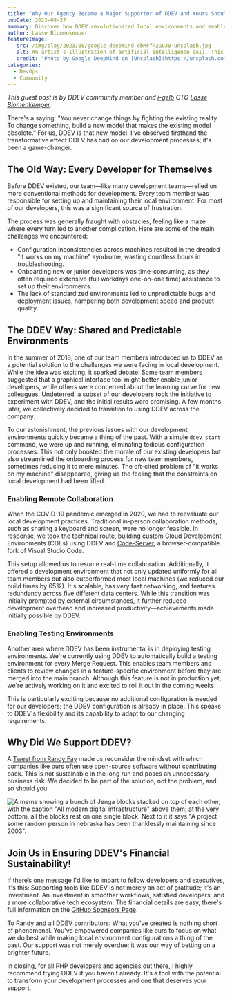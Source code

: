 ```yaml
---
title: "Why Our Agency Became a Major Supporter of DDEV and Yours Should Too"
pubDate: 2023-08-27
summary: Discover how DDEV revolutionized local environments and enables robust remote collaboration, and how your company can benefit from supporting DDEV.
author: Lasse Blomenkemper
featureImage:
   src: /img/blog/2023/08/google-deepmind-ebMFfR2uuJ0-unsplash.jpg
   alt: An artist’s illustration of artificial intelligence (AI). This illustration depicts language models which generate text.
   credit: "Photo by Google DeepMind on [Unsplash](https://unsplash.com/photos/a-couple-of-pieces-of-luggage-sitting-on-top-of-each-other-ebMFfR2uuJ0)."
categories:
  - DevOps
  - Community
---
```


*This guest post is by DDEV community member and [i-gelb](https://i-gelb.net) CTO [Lasse Blomenkemper](/blog/author/lasse-blomenkemper/).*

There's a saying: "You never change things by fighting the existing reality. To change something, build a new model that makes the existing model obsolete." For us, DDEV is that new model. I've observed firsthand the transformative effect DDEV has had on our development processes; it's been a game-changer.

## The Old Way: Every Developer for Themselves
Before DDEV existed, our team—like many development teams—relied on more conventional methods for development. Every team member was responsible for setting up and maintaining their local environment. For most of our developers, this was a significant source of frustration.

The process was generally fraught with obstacles, feeling like a maze where every turn led to another complication. Here are some of the main challenges we encountered:
- Configuration inconsistencies across machines resulted in the dreaded "it works on my machine" syndrome, wasting countless hours in troubleshooting.
- Onboarding new or junior developers was time-consuming, as they often required extensive (full workdays one-on-one time) assistance to set up their environments.
- The lack of standardized environments led to unpredictable bugs and deployment issues, hampering both development speed and product quality.

## The DDEV Way: Shared and Predictable Environments
In the summer of 2018, one of our team members introduced us to DDEV as a potential solution to the challenges we were facing in local development. While the idea was exciting, it sparked debate. Some team members suggested that a graphical interface tool might better enable junior developers, while others were concerned about the learning curve for new colleagues. Undeterred, a subset of our developers took the initiative to experiment with DDEV, and the initial results were promising. A few months later, we collectively decided to transition to using DDEV across the company.

To our astonishment, the previous issues with our development environments quickly became a thing of the past. With a simple `ddev start` command, we were up and running, eliminating tedious configuration processes. This not only boosted the morale of our existing developers but also streamlined the onboarding process for new team members, sometimes reducing it to mere minutes. The oft-cited problem of "it works on my machine" disappeared, giving us the feeling that the constraints on local development had been lifted.

### Enabling Remote Collaboration
When the COVID-19 pandemic emerged in 2020, we had to reevaluate our local development practices. Traditional in-person collaboration methods, such as sharing a keyboard and screen, were no longer feasible. In response, we took the technical route, building custom Cloud Development Environments (CDEs) using DDEV and [Code-Server](https://github.com/coder/code-server), a browser-compatible fork of Visual Studio Code.

This setup allowed us to resume real-time collaboration. Additionally, it offered a development environment that not only updated uniformly for all team members but also outperformed most local machines (we reduced our build times by 65%). It's scalable, has very fast networking, and features redundancy across five different data centers. While this transition was initially prompted by external circumstances, it further reduced development overhead and increased productivity—achievements made initially possible by DDEV.

### Enabling Testing Environments
Another area where DDEV has been instrumental is in deploying testing environments. We're currently using DDEV to automatically build a testing environment for every Merge Request. This enables team members and clients to review changes in a feature-specific environment before they are merged into the main branch. Although this feature is not in production yet, we're actively working on it and excited to roll it out in the coming weeks.

This is particularly exciting because no additional configuration is needed for our developers; the DDEV configuration is already in place. This speaks to DDEV's flexibility and its capability to adapt to our changing requirements.

## Why Did We Support DDEV?
A [Tweet from Randy Fay](https://twitter.com/randyfay/status/1686789600906276872) made us reconsider the mindset with which companies like ours often use open-source software without contributing back. This is not sustainable in the long run and poses an unnecessary business risk. We decided to be part of the solution, not the problem, and so should you.

![A meme showing a bunch of Jenga blocks stacked on top of each other, with the caption "All modern digital infrastructure" above them; at the very bottom, all the blocks rest on one single block. Next to it it says "A project some random person in nebraska has been thanklessly maintaining since 2003".](https://imgs.xkcd.com/comics/dependency.png "Someday ImageMagick will finally break for good, and we'll have a long period of scrambling as we try to reassemble civilization from the rubble.")

## Join Us in Ensuring DDEV's Financial Sustainability!
If there’s one message I'd like to impart to fellow developers and executives, it's this: Supporting tools like DDEV is not merely an act of gratitude; it's an investment. An investment in smoother workflows, satisfied developers, and a more collaborative tech ecosystem. The financial details are easy, there's full information on the [GitHub Sponsors Page](https://github.com/sponsors/ddev/).

To Randy and all DDEV contributors: What you've created is nothing short of phenomenal. You've empowered companies like ours to focus on what we do best while making local environment configurations a thing of the past. Our support was not merely overdue; it was our way of betting on a brighter future.

In closing, for all PHP developers and agencies out there, I highly recommend trying DDEV if you haven’t already. It's a tool with the potential to transform your development processes and one that deserves your support.

